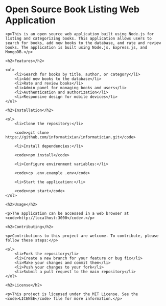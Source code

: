 <!DOCTYPE html>
<html lang="en">
<head>
    <meta charset="UTF-8">
    <meta name="viewport" content="width=device-width, initial-scale=1.0">
    <meta http-equiv="X-UA-Compatible" content="ie=edge">
    <title>INFORMATICIAN</title>
</head>
<body>
    <h1>Open Source Book Listing Web Application</h1>

    <p>This is an open source web application built using Node.js for listing and categorizing books. This application allows users to search for books, add new books to the database, and rate and review books. The application is built using Node.js, Express.js, and MongoDB.</p>

    <h2>Features</h2>

    <ul>
        <li>Search for books by title, author, or category</li>
        <li>Add new books to the database</li>
        <li>Rate and review books</li>
        <li>Admin panel for managing books and users</li>
        <li>Authentication and authorization</li>
        <li>Responsive design for mobile devices</li>
    </ul>

    <h2>Installation</h2>

    <ol>
        <li>Clone the repository:</li>

        <code>git clone https://github.com/informatixian/informatician.git</code>

        <li>Install dependencies:</li>

        <code>npm install</code>

        <li>Configure environment variables:</li>

        <code>cp .env.example .env</code>

        <li>Start the application:</li>

        <code>npm start</code>
    </ol>

    <h2>Usage</h2>

    <p>The application can be accessed in a web browser at <code>http://localhost:3000</code>.</p>

    <h2>Contributing</h2>

    <p>Contributions to this project are welcome. To contribute, please follow these steps:</p>

    <ol>
        <li>Fork the repository</li>
        <li>Create a new branch for your feature or bug fix</li>
        <li>Make your changes and commit them</li>
        <li>Push your changes to your fork</li>
        <li>Submit a pull request to the main repository</li>
    </ol>

    <h2>License</h2>

    <p>This project is licensed under the MIT License. See the <code>LICENSE</code> file for more information.</p>
</body>
</html>
